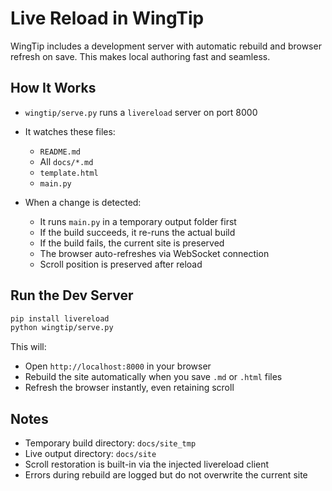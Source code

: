 # Live Reload in WingTip

WingTip includes a development server with automatic rebuild and browser refresh on save. This makes local authoring fast and seamless.

## How It Works

* `wingtip/serve.py` runs a `livereload` server on port 8000
* It watches these files:

  * `README.md`
  * All `docs/*.md`
  * `template.html`
  * `main.py`
* When a change is detected:

  * It runs `main.py` in a temporary output folder first
  * If the build succeeds, it re-runs the actual build
  * If the build fails, the current site is preserved
  * The browser auto-refreshes via WebSocket connection
  * Scroll position is preserved after reload

## Run the Dev Server

```bash
pip install livereload
python wingtip/serve.py
```

This will:

* Open `http://localhost:8000` in your browser
* Rebuild the site automatically when you save `.md` or `.html` files
* Refresh the browser instantly, even retaining scroll

## Notes

* Temporary build directory: `docs/site_tmp`
* Live output directory: `docs/site`
* Scroll restoration is built-in via the injected livereload client
* Errors during rebuild are logged but do not overwrite the current site
